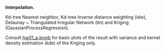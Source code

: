 **Interpolation.**

Kd-tree Nearest neighbor, Kd-tree Inverse distance weighting (idw), Delaunay ~ Triangulated Irregular Network (tin) and Kriging (GaussianProcessRegression).

Consult [hw01_a.ipynb](https://github.com/AdrianKriger/terrain101/blob/main/hw01_a/hw01_a.ipynb) for basic plots of the result with variance and kernel density estimation (kde) of the Kriging only.
